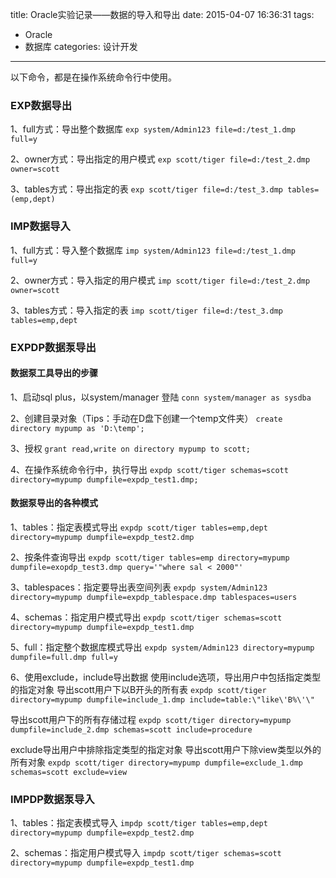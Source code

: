 title: Oracle实验记录——数据的导入和导出
date: 2015-04-07 16:36:31
tags: 
- Oracle
- 数据库
categories: 设计开发
---

以下命令，都是在操作系统命令行中使用。

### EXP数据导出
1、full方式：导出整个数据库
`exp system/Admin123 file=d:/test_1.dmp full=y`

2、owner方式：导出指定的用户模式
`exp scott/tiger file=d:/test_2.dmp owner=scott`

3、tables方式：导出指定的表
`exp scott/tiger file=d:/test_3.dmp tables=(emp,dept)`
<!--more-->
### IMP数据导入
1、full方式：导入整个数据库
`imp system/Admin123 file=d:/test_1.dmp full=y`

2、owner方式：导入指定的用户模式
`imp scott/tiger file=d:/test_2.dmp owner=scott`

3、tables方式：导入指定的表
`imp scott/tiger file=d:/test_3.dmp tables=emp,dept`

### EXPDP数据泵导出

#### 数据泵工具导出的步骤
1、启动sql plus，以system/manager 登陆
`conn system/manager as sysdba`

2、创建目录对象（Tips：手动在D盘下创建一个temp文件夹）
`create directory mypump as 'D:\temp';`

3、授权
`grant read,write on directory mypump to scott;`

4、在操作系统命令行中，执行导出
`expdp scott/tiger schemas=scott directory=mypump dumpfile=expdp_test1.dmp;`

#### 数据泵导出的各种模式
1、tables：指定表模式导出
`expdp scott/tiger tables=emp,dept directory=mypump dumpfile=expdp_test2.dmp`

2、按条件查询导出
`expdp scott/tiger tables=emp directory=mypump dumpfile=exopdp_test3.dmp query='"where sal < 2000"'`

3、tablespaces：指定要导出表空间列表
`expdp system/Admin123 directory=mypump dumpfile=expdp_tablespace.dmp tablespaces=users`

4、schemas：指定用户模式导出
`expdp scott/tiger schemas=scott directory=mypump dumpfile=expdp_test1.dmp`

5、full：指定整个数据库模式导出
`expdp system/Admin123 directory=mypump dumpfile=full.dmp full=y`

6、使用exclude，include导出数据
使用include选项，导出用户中包括指定类型的指定对象
导出scott用户下以B开头的所有表
`expdp scott/tiger directory=mypump dumpfile=include_1.dmp include=table:\"like\'B%\'\"`

导出scott用户下的所有存储过程
`expdp scott/tiger directory=mypump dumpfile=include_2.dmp schemas=scott include=procedure`

exclude导出用户中排除指定类型的指定对象
导出scott用户下除view类型以外的所有对象
`expdp scott/tiger directory=mypump dumpfile=exclude_1.dmp schemas=scott exclude=view`

### IMPDP数据泵导入
1、tables：指定表模式导入
`impdp scott/tiger tables=emp,dept directory=mypump dumpfile=expdp_test2.dmp`

2、schemas：指定用户模式导入
`impdp scott/tiger schemas=scott directory=mypump dumpfile=expdp_test1.dmp`